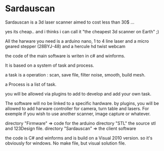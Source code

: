 # Sardauscan

Sardauscan is a 3d laser scanner aimed to cost less than 30$ ... 

yes its cheap.. and i thinks i can call it "the cheapest 3d scanner on Earth" ;)


All the harware you need is a arduino nano,  1 to 4 line laser and a micro geared stepper (28BYJ-48) and a hercule hd twist webcam

the code of the main software is writen in c# and winforms.

It is based on a system of task and process.

a task is a operation : scan, save file, filter noise, smooth, build mesh.

a Process is a list of task.

you will be allowed via plugins to add to develop and add your own task. 

The software will no be linked to a specific hardware.
by plugins, you will be allowed to add harware controller for camera, turn table and lasers.
For exemple if you wish to use another scanner, image capture or whatever.

directory "Firmware" => code for the arduino
directory "STL" the source stl and 123Design file.
directory "Sardauscan" => the client software

the code is C# and winforms and is build on a Visual 2010 version. so it's obviously for windows.
No make file, but visual solution file.
